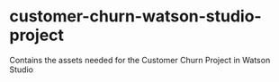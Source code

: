 # customer-churn-watson-studio-project
Contains the assets needed for the Customer Churn Project in Watson Studio
